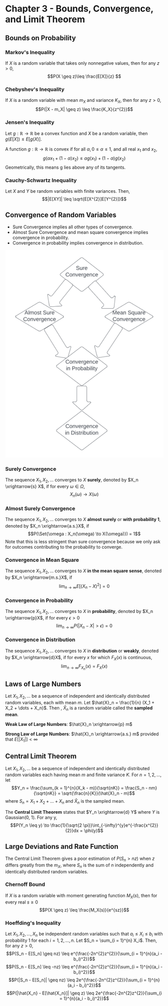 # Chapter 3 - Bounds, Convergence, and Limit Theorem

## Bounds on Probability
### Markov's Inequality
If $X$ is a random variable that takes only nonnegative values, then for any $z>0$, $$P(X \geq z)\leq \frac{E[X]}{z} $$

### Chebyshev's Inequality
If $X$ is a random variable with mean $m_X$ and variance $K_X$, then for any $z > 0$,
$$P(|X - m_X| \geq z) \leq \frac{K_X}{z^{2}}$$

### Jensen's Inequality 
Let $g:\mathbb{R} \to \mathbb{R}$ be a convex function and $X$ be a random variable, then $g(E[X])\leq E[g(X)]$.

A function $g:\mathbb{R} \to \mathbb{R}$ is convex if for all $\alpha, 0 \leq \alpha \leq 1$, and all real $x_1$ and $x_2$,
$$g(\alpha x_1 + (1 - \alpha)x_2) \leq \alpha g(x_1) + (1 - \alpha)g(x_2)$$
Geometrically, this means g lies above any of its tangents.

### Cauchy-Schwartz Inequality
Let $X$ and $Y$ be random variables with finite variances. Then, 
$$|E[XY]| \leq \sqrt{E[X^{2}]E[Y^{2}]}$$

## Convergence of Random Variables
* Sure Convergence implies all other types of convergence.
* Almost Sure Convergence and mean square convergence implies convergence in probability.
* Convergence in probability implies convergence in distribution.

![Figure2](./images/Figure2.png)

### Surely Convergence
The sequence $X_1, X_2,\dots$ converges to $X$ **surely**, denoted by $X_n \xrightarrow{s} X$, if for every $\omega \in \Omega$,
$$X_n(\omega) \to X(\omega)$$

### Almost Surely Convergence
The sequence $X_1, X_2,\dots$ converges to $X$ **almost surely** or **with probability 1**, denoted by $X_n \xrightarrow{a.s.}X$, if
$$P(\Set{\omega : X_n(\omega) \to X(\omega)}) = 1$$
Note that this is less stringent than sure convergence because we only ask for outcomes contributing to the probability to converge.

### Convergence in Mean Square
The sequence $X_1, X_2, \dots$ converges to $X$ **in the mean square sense**, denoted by $X_n \xrightarrow{m.s.}X$, if
$$\lim_{n \to \infty}E[(X_n-X)^{2}] = 0$$

### Convergence in Probability
The sequence $X_1, X_2, \dots$ converges to $X$ in **probability**, denoted by $X_n \xrightarrow{p}X$, if for every $\epsilon > 0$
$$\lim_{n\to \infty} P(|X_n - X| > \epsilon) = 0$$

### Convergence in Distribution
The sequence $X_1, X_2, \dots$ converges to $X$ in **distribution** or **weakly**, denoted by $X_n \xrightarrow{d}X$, if for every $x$ for which $F_X(x)$ is continuous,
$$\lim_{n \to \infty}F_{X_n}(x) = F_X(x)$$

## Laws of Large Numbers
Let $X_1, X_2, \dots$ be a sequence of independent and identically distributed random variables, each with mean $m$. Let $\hat{X}_n = \frac{1}{n} (X_1 + X_2 + \dots + X_n)$. Then , $\hat{X}_n$ is a random variable called the **sampled mean**.

**Weak Law of Large Numbers**: $\hat{X}_n \xrightarrow{p} m$

**Strong Law of Large Numbers**: $\hat{X}_n \xrightarrow{a.s.} m$ provided that $E[|X_1|] < \infty$

## Central Limit Theorem
Let $X_1, X_2, \dots$ be a sequence of independent and identically distributed random variables each having mean $m$ and finite variance $K$. For $n = 1, 2, \dots,$ let
$$Y_n = \frac{\sum_{k = 1}^{n}(X_k - m)}{\sqrt{nK}} = \frac{S_n - nm}{\sqrt{nK}} = \sqrt{\frac{n}{K}}(\hat{X}_n - m)$$
where $S_n = X_1 + X_2 + \dots + X_n$ and $\hat{X}_n$ is the sampled mean.

The **Central Limit Theorem** states that $Y_n \xrightarrow{d} Y$ where $Y$ is Gaussian(0, 1). For any y,
$$P(Y_n \leq y) \to \frac{1}{\sqrt{2 \pi}}\int_{-\infty}^{y}e^{-\frac{x^{2}}{2}}dx = \phi(y)$$

## Large Deviations and Rate Function
The Central Limit Theorem gives a poor estimation of $P(S_n > nz)$ when $z$ differs greatly from the $m_X$, where $S_n$ is the sum of $n$ independently and identically distributed random variables.

### Chernoff Bound
If $X$ is a random variable with moment generating function $M_X(s)$, then for every real $s \geq 0$
$$P(X \geq z) \leq \frac{M_X(s)}{e^{sz}}$$

### Hoeffding's Inequality
Let $X_1, X_2, ..., X_n$ be independent random variables such that $a_i \leq X_i \leq b_i$ with probability 1 for each $i = 1, 2, \dots, n$. Let $S_n = \sum_{i = 1}^{n} X_i$. Then, for any $z > 0$,
$$P(S_n - E[S_n] \geq nz) \leq e^{\frac{-2n^{2}z^{2}}{\sum_{i = 1}^{n}(a_i - b_i)^2}}$$
$$P(S_n - E[S_n] \leq -nz) \leq e^{\frac{-2n^{2}z^{2}}{\sum_{i = 1}^{n}(a_i - b_i)^2}}$$
$$P(|S_n - E[S_n]| \geq nz) \leq 2e^{\frac{-2n^{2}z^{2}}{\sum_{i = 1}^{n}(a_i - b_i)^2}}$$
$$P(|\hat{X_n} - E[\hat{X_n}]| \geq z) \leq 2e^{\frac{-2n^{2}z^{2}}{\sum_{i = 1}^{n}(a_i - b_i)^2}}$$